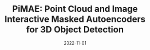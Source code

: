 ---
title: "PiMAE: Point Cloud and Image Interactive Masked Autoencoders for 3D Object Detection"
collection: publications
permalink: /publication/2022-PiMAE
date: 2022-11-01
venue: 'In Submission'
paperurl: '/files/pdf/research/Agreement Strength.pdf'
link: ''
github: 'https://github.com/BLVLab/PiMAE'
citation: 'None'
---